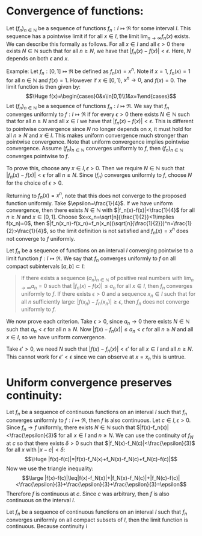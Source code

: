 
# Convergence of functions:

Let $(f_n)_{n\in \mathbb{N}}$ be a sequence of functions $f_n:I\mapsto\Re$ for some interval $I$. This sequence has a pointwise limit if for all $x\in I$, the limit $\lim_{n\to\infty}f_n(x)$ exists. We can describe this formally as follows. For all $x\in I$ and all $\epsilon>0$ there exists $N\in \mathbb{N}$ such that for all $n\geq N$, we have that $|f_n(x)-f(x)|<\epsilon$. Here, $N$ depends on both $\epsilon$ and $x$. 

Example: Let $f_n:[0,1]\mapsto\Re$ be defined as $f_n(x)=x^n$. Note if $x=1$, $f_n(x)=1$ for all $n\in \mathbb{N}$ and $f(x)=1$. However if $x\in[0,1)$, $x^n\to 0$, and $f(x)=0$. The limit function is then given by:$$\Huge f(x)=\begin{cases}0&x\in[0,1)\\1&x=1\end{cases}$$
Let $(f_n)_{n\in \mathbb{N}}$ be a sequence of functions $f_n:I\mapsto\Re$. We say that $f_n$ converges uniformly to $f:I\mapsto\Re$ if for every $\epsilon>0$ there exists $N\in \mathbb{N}$ such that for all $n\geq N$ and all $x\in I$ we have that $|f_n(x)-f(x)|<\epsilon$. This is different to pointwise convergence since $N$ no longer depends on $x$, it must hold for all $n\geq N$ and $x\in I$. This makes uniform convergence much stronger than pointwise convergence. Note that uniform convergence implies pointwise convergence. Assume $(f_n)_{n\in \mathbb{N}}$ converges uniformly to $f$, then $(f_n)_{n\in \mathbb{N}}$ converges pointwise to $f$. 

To prove this, choose any $x\in I,\epsilon>0$. Then we require $N\in \mathbb{N}$ such that $|f_n(x)-f(x)|<\epsilon$ for all $n\geq N$. Since $(f_n)$ converges uniformly to $f$, choose $N$ for the choice of $\epsilon>0$.

Returning to $f_n(x)=x^n$, note that this does not converge to the proposed function uniformly. Take $\epsilon=\frac{1}{4}$. If we have uniform convergence, then there exists $N\in \mathbb{N}$ with $|f_n(x)-f(x)|<\frac{1}{4}$ for all $n\geq N$ and $x\in[0,1]$. Choose $x=x_n=\sqrt[n]{\frac{1}{2}}<1\implies f(x_n)=0$, then $|f_n(x_n)-f(x_n)=f_n(x_n)(\sqrt[n]{\frac{1}{2}})^n=\frac{1}{2}>\frac{1}{4}$, so the limit definition is not satisfied and $f_n(x)=x^n$ does not converge to $f$ uniformly.

Let $f_n$ be a sequence of functions on an interval $I$ converging pointwise to a limit function $f:I\mapsto\Re$. We say that $f_n$ converges uniformly to $f$ on all compact subintervals $[a,b]\subset I$:
> If there exists a sequence $(a_n)_{n\in \mathbb{N}}$ of positive real numbers with $\lim_{n\to \infty}a_n=0$ such that $|f_n(x)-f(x)|\leq a_n$ for all $x\in I$, then $f_n$ converges uniformly to $f$.
> If there exists $\epsilon>0$ and a sequence $x_n\in I$ such that for all $n$ sufficiently large: $|f(x_n)-f_n(x_n)|\geq\epsilon$, then $f_n$ does not converge uniformly to $f$.

We now prove each criterion. Take $\epsilon>0$, since $a_n\to0$ there exists $N\in \mathbb{N}$ such that $a_n<\epsilon$ for all $n\geq N$. Now $|f(x)-f_n(x)|\leq a_n<\epsilon$ for all $n\geq N$ and all $x\in I$, so we have uniform convergence.

Take $\epsilon'>0$, we need $N$ such that $|f(x)-f_n(x)|<\epsilon'$ for all $x\in I$ and all $n\geq N$. This cannot work for $\epsilon'<\epsilon$ since we can observe at $x=x_n$ this is untrue.

# Uniform convergence preserves continuity:

Let $f_n$ be a sequence of continuous functions on an interval $I$ such that $f_n$ converges uniformly to $f:I\mapsto\Re$, then $f$ is also continuous. Let $c\in I,\epsilon>0$. Since $f_n\to f$ uniformly, there exists $N\in \mathbb{N}$ such that $|f(x)-f_n(x)|<\frac{\epsilon}{3}$ for all $x\in I$ and $n\geq N$. We can use the continuity of $f_N$ at $c$ so that there exists $\delta>0$ such that $|f_N(x)-f_N(c)|<\frac{\epsilon}{3}$ for all $x$ with $|x-c|<\delta$:$$\Huge |f(x)-f(c)|=|f(x)-f_N(x)+f_N(x)-f_N(c)+f_N(c)-f(c)|$$Now we use the triangle inequality:$$\large |f(x)-f(c)|\leq|f(x)-f_N(x)|+|f_N(x)-f_N(c)|+|f_N(c)-f(c)|<\frac{\epsilon}{3}+\frac{\epsilon}{3}+\frac{\epsilon}{3}=\epsilon$$Therefore $f$ is continuous at $c$. Since $c$ was arbitrary, then $f$ is also continuous on the interval $I$.

Let $f_n$ be a sequence of continuous functions on an interval $I$ such that $f_n$ converges uniformly on all compact subsets of $I$, then the limit function is continuous. Because continuity i